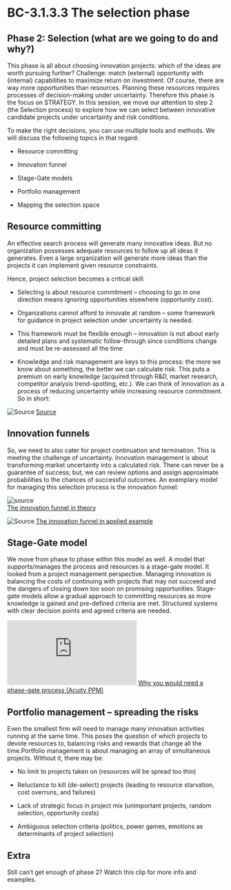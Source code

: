 # BC-3.1.3.3 The selection phase

## Phase 2: Selection (what are we going to do and why?) 

This phase is all about choosing innovation projects: which of the ideas are worth pursuing further? Challenge: match (external) opportunity with (internal) capabilities to maximize return on investment. Of course, there are way more opportunities than resources. Planning these resources requires processes of decision-making under uncertainty. Therefore this phase is the focus on STRATEGY. In this session, we move our attention to step 2 (the Selection process) to explore how we can select between innovative candidate projects under uncertainty and risk conditions.

To make the right decisions, you can use multiple tools and methods. We will discuss the following topics in that regard: 

* Resource committing 

* Innovation funnel

* Stage-Gate models 

* Portfolio management

* Mapping the selection space


## Resource committing 
An effective search process will generate many innovative ideas. But no organization possesses adequate resources to follow up all ideas it generates. Even a large organization will generate more ideas than the projects it can implement given resource constraints.

Hence, project selection becomes a critical skill: 

*  Selecting is about resource commitment – choosing to go in one direction means ignoring opportunities elsewhere (opportunity cost).

*  Organizations cannot afford to innovate at random – some framework for guidance in project selection under uncertainty is needed. 

* This framework must be flexible enough – innovation is not about early detailed plans and systematic follow-through since conditions change and must be re-assessed all the time 

* Knowledge and risk management are keys to this process: the more we know about something, the better we can calculate risk. This puts a premium on early knowledge (acquired through R&D, market research, competitor analysis trend-spotting, etc.). We can think of innovation as a process of reducing uncertainty while increasing resource commitment. So in short: 

![Source]( https://www.researchgate.net/profile/Joe-Tidd/publication/285052130/figure/fig2/AS:669536760107019@1536641411939/Resource-commitment-and-uncertainty-in-innovation.png)
[Source]( https://www.researchgate.net/figure/Resource-commitment-and-uncertainty-in-innovation_fig2_285052130)

## Innovation funnels

So, we need to also cater for project continuation and termination. This is meeting the challenge of uncertainty. Innovation management is about transforming market uncertainty into a calculated risk. There can never be a guarantee of success; but, we can review options and assign approximate probabilities to the chances of successful outcomes. An exemplary model for managing this selection process is the innovation funnel: 

![source]( https://608337-1970563-raikfcquaxqncofqfm.stackpathdns.com/wp-content/uploads/2019/03/innovation-funnel-management-process-toolshero.jpg.webp)  
[The innovation funnel in theory]( https://www.toolshero.com/innovation/innovation-funnel/) 


![Source]( https://image.slidesharecdn.com/innonativefunnel4pelletizingricardocosta-170407153829/95/innovation-funnel-for-development-of-new-additives-for-pelletizing-processes-1-638.jpg?cb=1491678480)
[The innovation funnel in applied example]( https://www.slideshare.net/RicardoViniciusPerei/innonative-funnel-for-developmant-of-new-additives-for-peletizing-processes)

## Stage-Gate model

We move from phase to phase within this model as well. A model that supports/manages the process and resources is a stage-gate model. It looked from a project management perspective. Managing innovation is balancing the costs of continuing with projects that may not succeed and the dangers of closing down too soon on promising opportunities. Stage-gate models allow a gradual approach to committing resources as more knowledge is gained and pre-defined criteria are met. Structured systems with clear decision points and agreed criteria are needed.

 

![Source]( https://acuityppm.com/wp-content/webpc-passthru.php?src=https://acuityppm.com/wp-content/uploads/2018/11/Phase-Gate-Framework-1024x531.png&nocache=1)
[Why you would need a phase-gate process (Acuity PPM)](https://acuityppm.com/ppm-101-why-you-need-to-develop-a-phase-gate-process/)

## Portfolio management – spreading the risks 

Even the smallest firm will need to manage many innovation activities running at the same time. This poses the question of which projects to devote resources to, balancing risks and rewards that change all the time.Portfolio management is about managing an array of simultaneous projects. Without it, there may be:

* No limit to projects taken on (resources will be spread too thin)

* Reluctance to kill (de-select) projects (leading to resource starvation, cost overruns, and failures)

 * Lack of strategic focus in project mix (unimportant projects, random selection, opportunity costs)

* Ambiguous selection criteria (politics, power games, emotions as determinants of project selection)

## Extra 
Still can’t get enough of phase 2? Watch this clip for more info and examples.
